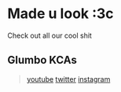 # Made u look :3c

Check out all our cool shit

## Glumbo KCAs
> [youtube](https://youtube.com/c/GlumboCorpTMKidsChoiceAwards)
> [twitter](https://twitter.com/glumbocorpkca)
> [instagram](https://eelslap.com)
<!--

**Here are some ideas to get you started:**

🙋‍♀️ A short introduction - what is your organization all about?
🌈 Contribution guidelines - how can the community get involved?
👩‍💻 Useful resources - where can the community find your docs? Is there anything else the community should know?
🍿 Fun facts - what does your team eat for breakfast?
🧙 Remember, you can do mighty things with the power of [Markdown](https://docs.github.com/github/writing-on-github/getting-started-with-writing-and-formatting-on-github/basic-writing-and-formatting-syntax)
-->

